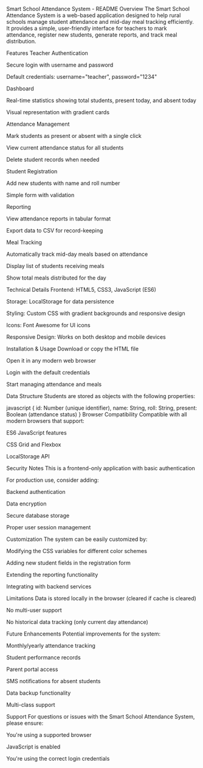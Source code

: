 Smart School Attendance System - README
Overview
The Smart School Attendance System is a web-based application designed to help rural schools manage student attendance and mid-day meal tracking efficiently. It provides a simple, user-friendly interface for teachers to mark attendance, register new students, generate reports, and track meal distribution.

Features
Teacher Authentication

Secure login with username and password

Default credentials: username="teacher", password="1234"

Dashboard

Real-time statistics showing total students, present today, and absent today

Visual representation with gradient cards

Attendance Management

Mark students as present or absent with a single click

View current attendance status for all students

Delete student records when needed

Student Registration

Add new students with name and roll number

Simple form with validation

Reporting

View attendance reports in tabular format

Export data to CSV for record-keeping

Meal Tracking

Automatically track mid-day meals based on attendance

Display list of students receiving meals

Show total meals distributed for the day

Technical Details
Frontend: HTML5, CSS3, JavaScript (ES6)

Storage: LocalStorage for data persistence

Styling: Custom CSS with gradient backgrounds and responsive design

Icons: Font Awesome for UI icons

Responsive Design: Works on both desktop and mobile devices

Installation & Usage
Download or copy the HTML file

Open it in any modern web browser

Login with the default credentials

Start managing attendance and meals

Data Structure
Students are stored as objects with the following properties:

javascript
{
  id: Number (unique identifier),
  name: String,
  roll: String,
  present: Boolean (attendance status)
}
Browser Compatibility
Compatible with all modern browsers that support:

ES6 JavaScript features

CSS Grid and Flexbox

LocalStorage API

Security Notes
This is a frontend-only application with basic authentication

For production use, consider adding:

Backend authentication

Data encryption

Secure database storage

Proper user session management

Customization
The system can be easily customized by:

Modifying the CSS variables for different color schemes

Adding new student fields in the registration form

Extending the reporting functionality

Integrating with backend services

Limitations
Data is stored locally in the browser (cleared if cache is cleared)

No multi-user support

No historical data tracking (only current day attendance)

Future Enhancements
Potential improvements for the system:

Monthly/yearly attendance tracking

Student performance records

Parent portal access

SMS notifications for absent students

Data backup functionality

Multi-class support

Support
For questions or issues with the Smart School Attendance System, please ensure:

You're using a supported browser

JavaScript is enabled

You're using the correct login credentials